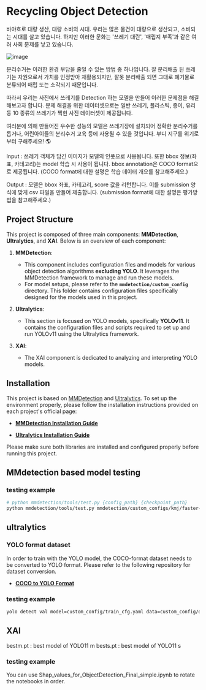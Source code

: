 # Recycling Object Detection
바야흐로 대량 생산, 대량 소비의 시대. 우리는 많은 물건이 대량으로 생산되고, 소비되는 시대를 살고 있습니다. 하지만 이러한 문화는 '쓰레기 대란', '매립지 부족'과 같은 여러 사회 문제를 낳고 있습니다.

![image](https://github.com/user-attachments/assets/f0a23e8e-a6f8-421a-850f-f1991244cbdf)


분리수거는 이러한 환경 부담을 줄일 수 있는 방법 중 하나입니다. 잘 분리배출 된 쓰레기는 자원으로서 가치를 인정받아 재활용되지만, 잘못 분리배출 되면 그대로 폐기물로 분류되어 매립 또는 소각되기 때문입니다.

따라서 우리는 사진에서 쓰레기를 Detection 하는 모델을 만들어 이러한 문제점을 해결해보고자 합니다. 문제 해결을 위한 데이터셋으로는 일반 쓰레기, 플라스틱, 종이, 유리 등 10 종류의 쓰레기가 찍힌 사진 데이터셋이 제공됩니다.

여러분에 의해 만들어진 우수한 성능의 모델은 쓰레기장에 설치되어 정확한 분리수거를 돕거나, 어린아이들의 분리수거 교육 등에 사용될 수 있을 것입니다. 부디 지구를 위기로부터 구해주세요! 🌎

Input : 쓰레기 객체가 담긴 이미지가 모델의 인풋으로 사용됩니다. 또한 bbox 정보(좌표, 카테고리)는 model 학습 시 사용이 됩니다. bbox annotation은 COCO format으로 제공됩니다. (COCO format에 대한 설명은 학습 데이터 개요를 참고해주세요.)

Output : 모델은 bbox 좌표, 카테고리, score 값을 리턴합니다. 이를 submission 양식에 맞게 csv 파일을 만들어 제출합니다. (submission format에 대한 설명은 평가방법을 참고해주세요.)

## Project Structure

This project is composed of three main components: **MMDetection**, **Ultralytics**, and **XAI**. Below is an overview of each component:

1. **MMDetection**:
   - This component includes configuration files and models for various object detection algorithms **excluding YOLO**. It leverages the MMDetection framework to manage and run these models.
   - For model setups, please refer to the **`mmdetection/custom_config`** directory. This folder contains configuration files specifically designed for the models used in this project.
2. **Ultralytics**:
   - This section is focused on YOLO models, specifically **YOLOv11**. It contains the configuration files and scripts required to set up and run YOLOv11 using the Ultralytics framework.
   
3. **XAI**:
   - The XAI component is dedicated to analyzing and interpreting YOLO models.

## Installation
This project is based on [MMDetection](https://github.com/open-mmlab/mmdetection) and [Ultralytics](https://github.com/ultralytics/ultralytics). To set up the environment properly, please follow the installation instructions provided on each project's official page:

- **[MMDetection Installation Guide](https://mmdetection.readthedocs.io/en/latest/get_started.html)**

- **[Ultralytics Installation Guide](https://github.com/ultralytics/ultralytics)**

Please make sure both libraries are installed and configured properly before running this project.


## MMdetection based model testing
### testing example
  ```bash
  # python mmdetection/tools/test.py {config_path} {checkpoint_path}
  python mmdetection/tools/test.py mmdetection/custom_configs/kmj/faster-rcnn_r50_fpn_bbox_custom mmdetection/train_result/faster-rcnn_r50_fpn_bbox_custom.ckpt
  ```

## ultralytics
### YOLO format dataset
In order to train with the YOLO model, the COCO-format dataset needs to be converted to YOLO format. Please refer to the following repository for dataset conversion.

- **[COCO to YOLO Format](https://github.com/ultralytics/JSON2YOLO)**

### testing example
  ```bash
  yolo detect val model=custom_config/train_cfg.yaml data=custom_config/dataset.yaml
  ```

## XAI
bestm.pt : best model of YOLO11 m
bests.pt : best model of YOLO11 s

### testing example
You can use Shap_values_for_ObjectDetection_Final_simple.ipynb to rotate the notebooks in order.

